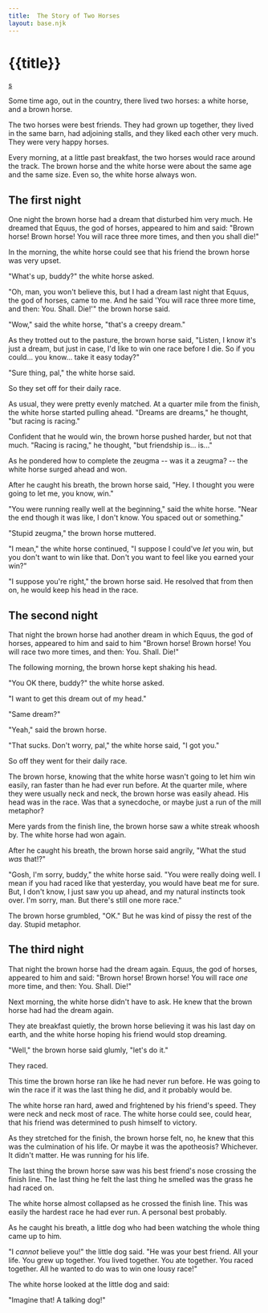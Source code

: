 ```yaml
---
title:  The Story of Two Horses
layout: base.njk
---
```


# {{title}}

[s](img/twoheaded.png)

Some time ago, out in the country, there lived two
horses: a white horse, and a brown horse.

The two horses were best friends.
They had grown up together,
they lived in the same barn,
had adjoining stalls,
and they liked each other
very much. They were very happy horses.

Every morning,
at a little past breakfast,
the two horses would race
around the track.
The brown horse and the white horse
were about the same age
and the same size.
Even so, the white horse always won.

## The first night


One night the brown horse had a dream that disturbed him very much. He
dreamed that Equus, the god of horses, appeared to him and said:
"Brown horse! Brown horse! You will race three more times, and then
you shall die!"


In the morning, the white horse could see that
his friend the brown horse was very upset.

"What's up, buddy?" the white horse asked.

"Oh, man, you won't believe this, but I had a dream last night that
Equus, the god of horses, came to me.
And he said 'You will race three more time, and then:
You. Shall. Die!'" the brown horse said.

"Wow," said the white horse, "that's a creepy dream."

As they trotted out to the pasture, the brown horse said, "Listen, I
know it's just a dream, but just in case, I'd like to win one race
before I die. So if you could... you know... take it easy today?"

"Sure thing, pal," the white horse said.

So they set off for their daily race.

As usual, they were pretty evenly matched.
At a quarter mile from
the finish, the white horse started pulling ahead.
"Dreams are dreams," he thought, "but racing is racing."


Confident that he would win,
the brown horse pushed harder, but not that much.
"Racing is racing," he thought, "but friendship is... is..."

As he pondered how to complete
the zeugma -- was it a zeugma? --
the white horse surged ahead and won.

After he caught his breath, the brown horse said,
"Hey. I thought you were going to let me, you know, win."

"You were running really well
at the beginning," said the white horse.
"Near the end though it was like,
I don't know. You spaced out or something."


"Stupid zeugma," the brown horse muttered.

"I mean," the white horse continued, "I suppose
I could've _let_ you win, but you
don't want to win like that. Don't you want to feel like you earned
your win?"

"I suppose you're right," the brown horse said.
He resolved that from then on, he would keep his head in the race.

## The second night

That night the brown horse had another dream in which Equus, the god
of horses, appeared to him and said to him "Brown horse! Brown horse!
You will race two more times, and then: You. Shall. Die!"


The following morning, the brown horse kept shaking his
head.

"You OK there, buddy?" the white horse asked.

"I want to get this dream out of my head."

"Same dream?"

"Yeah," said the brown horse.

"That sucks. Don't worry, pal," the white horse said, "I got you."

So off they went for their daily race.

The brown horse, knowing that the white horse wasn't going to let him
win easily, ran faster than he had ever run before. At the quarter
mile, where they were usually neck and neck, the brown horse was
easily ahead. His head was in the race. Was that a
synecdoche, or maybe just a run of the mill metaphor?

Mere yards from the finish line, the brown horse
saw a white streak whoosh by. The white horse had won again.

After he caught his breath, the brown horse said angrily,
"What the stud _was_ that!?"

"Gosh, I'm sorry, buddy," the white horse said. "You were really doing
well. I mean if you had raced like that yesterday, you would have beat
me for sure. But, I don't know, I just saw you up ahead, and my
natural instincts took over. I'm sorry, man. But there's still one
more race."

The brown horse grumbled, "OK." But he was kind of pissy the rest of the day.
Stupid metaphor.

## The third night

That night the brown horse had the dream again. Equus, the god of
horses, appeared to him and said: "Brown horse! Brown horse! You
will race _one_ more time, and then: You. Shall. Die!"

Next morning, the white horse didn't have to ask. He knew
that the brown horse had had the dream again.

They ate breakfast quietly, the brown horse believing it was his last
day on earth, and the white horse hoping his friend would stop dreaming.

"Well," the brown horse said glumly, "let's do it."

They raced.

This time the brown horse ran like he had never run before. He
was going to win the race if it was the last thing he did, and it
probably would be.

The white horse ran hard, awed and frightened by his
friend's speed.
They were neck and neck most of race.
The white horse could see, could hear,
that his friend was determined to
push himself to victory.

As they stretched for the finish,
the brown horse felt,
no, he knew that this was the culmination
of his life. Or maybe it was the apotheosis?
Whichever. It didn't matter.
He was running for his life.

The last thing the brown horse saw
was his best friend's nose
crossing the finish line.
The last thing he felt
the last thing he smelled
was the grass he had raced on.

The white horse almost collapsed as he crossed the finish line.
This was easily the hardest race he had ever run.
A personal best probably.

As he caught his breath, a little dog
who had been watching the whole thing
came up to him.


"I _cannot_ believe you!" the little dog said.
"He was your best friend.
All your life. You grew up together.
You lived together.
You ate together.
You raced together.
All he wanted to
do was to win one lousy race!"

The white horse looked at the little dog and said:

"Imagine that! A talking dog!"
